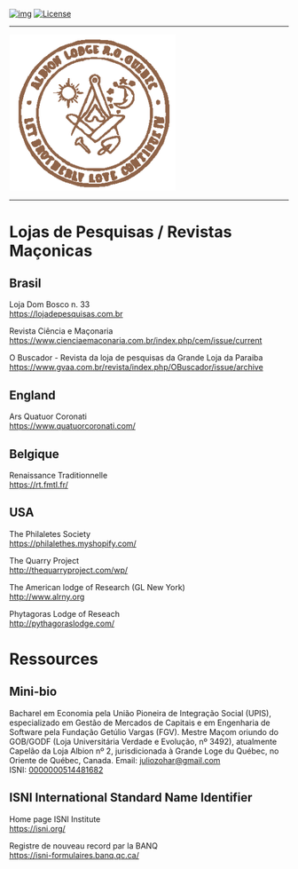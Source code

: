 <!-- ENTETE -->
[![img](https://img.shields.io/badge/Cycle%20de%20Vie-Édition-339999)](https://franc-maconnerie.ca)
[![License](https://img.shields.io/badge/Licence-MIT-blue)](LICENSE)

---

<div>
    <a target="_blank" href="https://franc-maconnerie.ca">
      <img src="images/logo.png" alt="Julio Torres Freemasonry" width="300"/>
    </a>
</div>

--- 

<!-- FIN ENTETE -->

# Lojas de Pesquisas / Revistas Maçonicas 

## Brasil 
Loja Dom Bosco n. 33    
https://lojadepesquisas.com.br

Revista Ciência e Maçonaria    
https://www.cienciaemaconaria.com.br/index.php/cem/issue/current

O Buscador - Revista da loja de pesquisas da Grande Loja da Paraiba      
https://www.gvaa.com.br/revista/index.php/OBuscador/issue/archive

## England 
Ars Quatuor Coronati   
https://www.quatuorcoronati.com/

## Belgique 
Renaissance Traditionnelle   
https://rt.fmtl.fr/ 

## USA 
The Philaletes Society   
https://philalethes.myshopify.com/  

The Quarry Project   
http://thequarryproject.com/wp/

The American lodge of Research (GL New York)   
http://www.alrny.org 

Phytagoras Lodge of Reseach   
http://pythagoraslodge.com/


# Ressources 

## Mini-bio 
Bacharel em Economia pela União Pioneira de Integração Social (UPIS), especializado em Gestão de Mercados de Capitais e em Engenharia de Software pela Fundação Getúlio Vargas (FGV). Mestre Maçom oriundo do GOB/GODF (Loja Universitária Verdade e Evolução, nº 3492), atualmente Capelão da Loja Albion nº 2, jurisdicionada à Grande Loge du Québec, no Oriente de Québec, Canada. Email: juliozohar@gmail.com   
ISNI: [0000000514481682](https://isni.org/isni/0000000514481682)

## ISNI International Standard Name Identifier 
Home page ISNI Institute   
https://isni.org/

Registre de nouveau record par la BANQ  
https://isni-formulaires.banq.qc.ca/
## 
